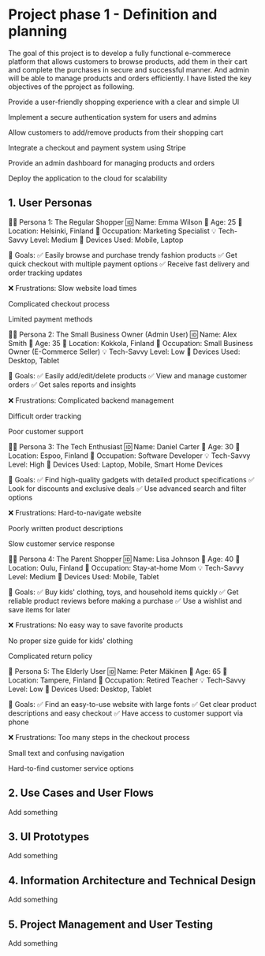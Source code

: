 # Project phase 1 - Definition and planning

The goal of this project is to develop a fully functional e-commerece platform that allows customers to browse products, add them in their cart and complete the purchases in secure and successful manner. And admin will be able to manage products and orders efficiently.
I have listed the key objectives of the pproject as following.

Provide a user-friendly shopping experience with a clear and simple UI

Implement a secure authentication system for users and admins

Allow customers to add/remove products from their shopping cart

Integrate a checkout and payment system using Stripe

Provide an admin dashboard for managing products and orders

Deploy the application to the cloud for scalability



## 1. User Personas

👩‍💻 Persona 1: The Regular Shopper
🆔 Name: Emma Wilson
🎂 Age: 25
📍 Location: Helsinki, Finland
💼 Occupation: Marketing Specialist
💡 Tech-Savvy Level: Medium
📱 Devices Used: Mobile, Laptop

🎯 Goals:
✅ Easily browse and purchase trendy fashion products
✅ Get quick checkout with multiple payment options
✅ Receive fast delivery and order tracking updates

❌ Frustrations:
Slow website load times

Complicated checkout process

Limited payment methods

👩‍🍳 Persona 2: The Small Business Owner (Admin User)
🆔 Name: Alex Smith
🎂 Age: 35
📍 Location: Kokkola, Finland
💼 Occupation: Small Business Owner (E-Commerce Seller)
💡 Tech-Savvy Level: Low
📱 Devices Used: Desktop, Tablet

🎯 Goals:
✅ Easily add/edit/delete products
✅ View and manage customer orders
✅ Get sales reports and insights

❌ Frustrations:
Complicated backend management

Difficult order tracking

Poor customer support

👨‍💻 Persona 3: The Tech Enthusiast
🆔 Name: Daniel Carter
🎂 Age: 30
📍 Location: Espoo, Finland
💼 Occupation: Software Developer
💡 Tech-Savvy Level: High
📱 Devices Used: Laptop, Mobile, Smart Home Devices

🎯 Goals:
✅ Find high-quality gadgets with detailed product specifications
✅ Look for discounts and exclusive deals
✅ Use advanced search and filter options

❌ Frustrations:
Hard-to-navigate website

Poorly written product descriptions

Slow customer service response

👩‍👧 Persona 4: The Parent Shopper
🆔 Name: Lisa Johnson
🎂 Age: 40
📍 Location: Oulu, Finland
💼 Occupation: Stay-at-home Mom
💡 Tech-Savvy Level: Medium
📱 Devices Used: Mobile, Tablet

🎯 Goals:
✅ Buy kids' clothing, toys, and household items quickly
✅ Get reliable product reviews before making a purchase
✅ Use a wishlist and save items for later

❌ Frustrations:
No easy way to save favorite products

No proper size guide for kids' clothing

Complicated return policy

👴 Persona 5: The Elderly User
🆔 Name: Peter Mäkinen
🎂 Age: 65
📍 Location: Tampere, Finland
💼 Occupation: Retired Teacher
💡 Tech-Savvy Level: Low
📱 Devices Used: Desktop, Tablet

🎯 Goals:
✅ Find an easy-to-use website with large fonts
✅ Get clear product descriptions and easy checkout
✅ Have access to customer support via phone

❌ Frustrations:
Too many steps in the checkout process

Small text and confusing navigation

Hard-to-find customer service options



## 2. Use Cases and User Flows

Add something

## 3. UI Prototypes

Add something

## 4. Information Architecture and Technical Design

Add something

## 5. Project Management and User Testing

Add something
